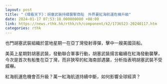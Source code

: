 ```yaml
---
layout: post
title: "《環看天下》：胡塞武裝持續襲擊商船　外界憂紅海航運危機升級"
date: 2024-01-17 07:53:18.000000000 +08:00
link: https://news.rthk.hk/rthk/ch/component/k2/1736523-20240117.htm
categories: rthk
---
```


也門胡塞武裝組織於當地星期一在亞丁灣發射導彈，擊中一艘美國貨船。

美英上星期對胡塞武裝，發動聯合軍事行動，胡塞武裝揚言繼續在紅海發動襲擊，今次是首次有船隻在亞丁灣，而非狹窄的紅海南部遇襲，分析指表明胡塞武裝不受威嚇。

紅海航運危機會否升級？萬一紅海航道持續中斷，如何影響全球經濟？
